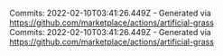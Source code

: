 Commits: 2022-02-10T03:41:26.449Z - Generated via https://github.com/marketplace/actions/artificial-grass
<br>
Commits: 2022-02-10T03:41:26.449Z - Generated via https://github.com/marketplace/actions/artificial-grass
<br>
